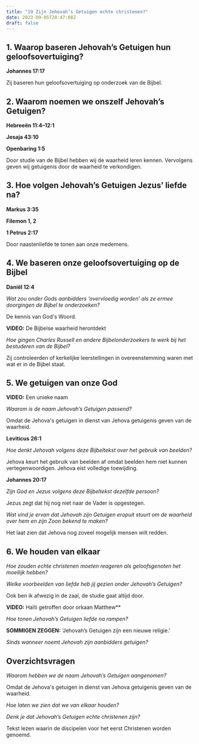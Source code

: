 ```yaml
---
title: "19 Zijn Jehovah’s Getuigen echte christenen?"
date: 2023-09-05T20:47:08Z
draft: false
---
```


## 1. Waarop baseren Jehovah’s Getuigen hun geloofsovertuiging?

**Johannes 17:17**

Zij baseren hun geloofsovertuiging op onderzoek van de Bijbel.

## 2. Waarom noemen we onszelf Jehovah’s Getuigen?

**Hebreeën 11:4–​12:1**

**Jesaja 43:10**

**Openbaring 1:5**

Door studie van de Bijbel hebben wij de waarheid leren kennen. Vervolgens geven wij getuigenis
door de waarheid te verkondigen.

## 3. Hoe volgen Jehovah’s Getuigen Jezus’ liefde na?

**Markus 3:35**

**Filemon 1, 2**

**1 Petrus 2:17**

Door naastenliefde te tonen aan onze medemens.

## 4. We baseren onze geloofsovertuiging op de Bijbel

**Daniël 12:4**

_Wat zou onder Gods aanbidders ‘overvloedig worden’ als ze ermee doorgingen de Bijbel te onderzoeken?_

De kennis van God's Woord.

**VIDEO:** De Bijbelse waarheid herontdekt

_Hoe gingen Charles Russell en andere Bijbelonderzoekers te werk bij het bestuderen van de Bijbel?_

Zij controleerden of kerkelijke leerstellingen in overeenstemming waren met wat er in de Bijbel staat.

## 5. We getuigen van onze God

**VIDEO:** Een unieke naam

_Waarom is de naam Jehovah’s Getuigen passend?_

Omdat de Jehova's getuigen in dienst van Jehova getuigenis geven van de waarheid.

**Leviticus 26:1**

_Hoe denkt Jehovah volgens deze Bijbeltekst over het gebruik van beelden?_

Jehova keurt het gebruik van beelden af omdat beelden hem niet kunnen vertegenwoordigen. Jehova eist
volledige toewijding.

**Johannes 20:17**

_Zijn God en Jezus volgens deze Bijbeltekst dezelfde persoon?_

Jezus zegt dat hij nog niet naar de Vader is opgestegen.

_Wat vind je ervan dat Jehovah zijn Getuigen eropuit stuurt om de waarheid over hem en zijn Zoon bekend te maken?_

Het laat zien dat Jehova nog zoveel mogelijk mensen wilt redden.

## 6. We houden van elkaar

_Hoe zouden echte christenen moeten reageren als geloofsgenoten het moeilijk hebben?_

_Welke voorbeelden van liefde heb jij gezien onder Jehovah’s Getuigen?_

Ook ben ik afwezig in de zaal, de studie gaat altijd door.

**VIDEO:** Haïti getroffen door orkaan Matthew\*\*

_Hoe tonen Jehovah’s Getuigen liefde na rampen?_

**SOMMIGEN ZEGGEN:** ‘Jehovah’s Getuigen zijn een nieuwe religie.’

_Sinds wanneer noemt Jehovah zijn aanbidders getuigen?_

## Overzichtsvragen

_Waarom hebben we de naam Jehovah’s Getuigen aangenomen?_

Omdat de Jehova's getuigen in dienst van Jehova getuigenis geven van de waarheid.

_Hoe laten we zien dat we van elkaar houden?_

_Denk je dat Jehovah’s Getuigen echte christenen zijn?_

Tekst lezen waarin de discipelen voor het eerst Christenen worden genoemd.
